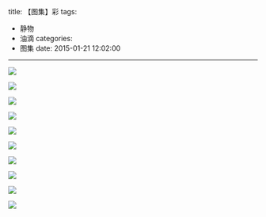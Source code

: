 title: 【图集】彩
tags:
  - 静物
  - 油滴
categories:
  - 图集
date: 2015-01-21 12:02:00
---
![](http://mmbiz.qlogo.cn/mmbiz/xBmfrfspdryyxPZNmbPMIz4RiaJb9BibTOH0Hc9ePIianHiaiciafSqiaPJlAvST7XqPvBYrpksuWvVoczRvRziabqeia6g/0)

![](http://mmbiz.qlogo.cn/mmbiz/xBmfrfspdryyxPZNmbPMIz4RiaJb9BibTOj7UpjfhUEZpmZT7bVfcYPdproDKSjNM0n1mkQOgXjYefJyXSlaFichQ/0)

![](http://mmbiz.qlogo.cn/mmbiz/xBmfrfspdryyxPZNmbPMIz4RiaJb9BibTO0Ugbpib686MWRpicqDBg0tWLQ55icYk02YrOPxGBUwesuGFlgRSvaPeSQ/0)

![](http://mmbiz.qlogo.cn/mmbiz/xBmfrfspdrw6sJBXo4VBUFCJ4Fxx6iarzHslNs4yb4xGddhBox6j2ORwZuQllpNaG3t6BiauI1UzLy1g71T7VpIw/0)

![](http://mmbiz.qlogo.cn/mmbiz/xBmfrfspdrwEH0jib5YTqIvjAibPErAMTFuXEf8GWXkXDAbusr1nia2Dn88ZI6LPPyibnDojcb4oukx7PH7L4hITMg/0)

![](http://mmbiz.qlogo.cn/mmbiz/xBmfrfspdrw6sJBXo4VBUFCJ4Fxx6iarzGChVLqXQXaymdJWjWfoE10tibnPNib2QpF0KN7Qk5rdtJxmSUJyOibrmA/0)

![](http://mmbiz.qlogo.cn/mmbiz/xBmfrfspdrw6sJBXo4VBUFCJ4Fxx6iarzb05O7iaCKdLENaGQicyeibtVqhF4Hl1LZq1QyibBW5aOGHbo1En9ufZkBg/0)

![](http://mmbiz.qlogo.cn/mmbiz/xBmfrfspdryyxPZNmbPMIz4RiaJb9BibTOKVG4kE1jSxKibDVp3obfSMjjFRgo5QKKI48fTicibbxnUxaUY6ddn84aA/0)

![](http://mmbiz.qlogo.cn/mmbiz/xBmfrfspdryyxPZNmbPMIz4RiaJb9BibTONLsv8t9ibpvC3QnufV39J89mkbiaRY5nkGibo4kZx6q2tbEEdZYzM0nIw/0)

![](http://mmbiz.qlogo.cn/mmbiz/xBmfrfspdryyxPZNmbPMIz4RiaJb9BibTOv41k0hnntaYrcqPwlTichvlbfBiad2oGv9Db5RHwGV4bRkeaIBq1jeQw/0)